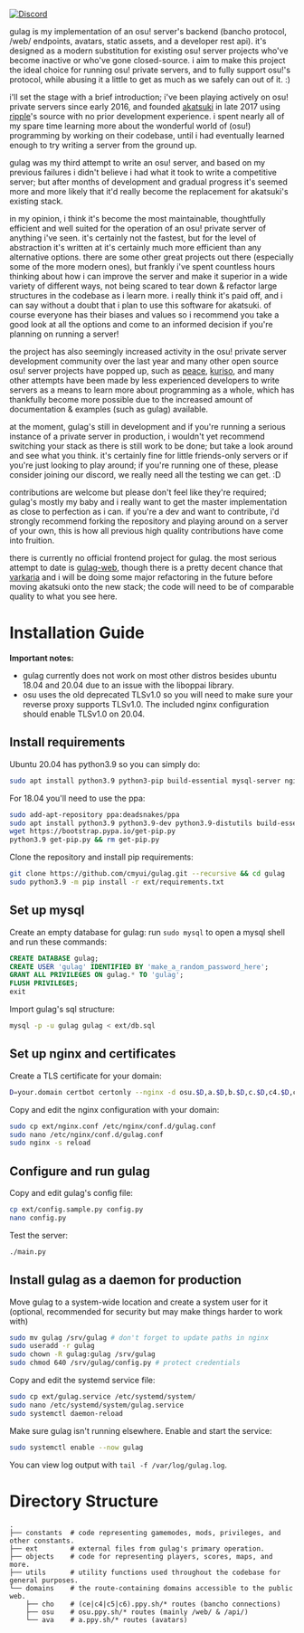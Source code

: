 [![Discord](https://discordapp.com/api/guilds/748687781605408908/widget.png?style=shield)](https://discord.gg/ShEQgUx)

gulag is my implementation of an osu! server's backend (bancho protocol, /web/
endpoints, avatars, static assets, and a developer rest api). it's designed as
a modern substitution for existing osu! server projects who've become inactive
or who've gone closed-source. i aim to make this project the ideal choice for
running osu! private servers, and to fully support osu!'s protocol, while
abusing it a little to get as much as we safely can out of it. :)

i'll set the stage with a brief introduction; i've been playing actively on osu!
private servers since early 2016, and founded [akatsuki](https://akatsuki.pw) in
late 2017 using [ripple](https://github.com/osuripple)'s source with no prior
development experience. i spent nearly all of my spare time learning more about
the wonderful world of (osu!) programming by working on their codebase, until
i had eventually learned enough to try writing a server from the ground up.

gulag was my third attempt to write an osu! server, and based on my previous
failures i didn't believe i had what it took to write a competitive server; but
after months of development and gradual progress it's seemed more and more
likely that it'd really become the replacement for akatsuki's existing stack.

in my opinion, i think it's become the most maintainable, thoughtfully efficient
and well suited for the operation of an osu! private server of anything i've seen.
it's certainly not the fastest, but for the level of abstraction it's written at
it's certainly much more efficient than any alternative options. there are some
other great projects out there (especially some of the more modern ones), but
frankly i've spent countless hours thinking about how i can improve the server
and make it superior in a wide variety of different ways, not being scared to
tear down & refactor large structures in the codebase as i learn more.
i really think it's paid off, and i can say without a doubt that i plan to
use this software for akatsuki. of course everyone has their biases and values
so i recommend you take a good look at all the options and come to an informed
decision if you're planning on running a server!

the project has also seemingly increased activity in the osu! private server
development community over the last year and many other open source osu! server
projects have popped up, such as [peace](https://github.com/Pure-Peace/Peace),
[kuriso](https://github.com/osukurikku/kuriso), and many other attempts have
been made by less experienced developers to write servers as a means to learn
more about programming as a whole, which has thankfully become more possible
due to the increased amount of documentation & examples (such as gulag) available.

at the moment, gulag's still in development and if you're running a serious
instance of a private server in production, i wouldn't yet recommend switching
your stack as there is still work to be done; but take a look around and see
what you think. it's certainly fine for little friends-only servers or if
you're just looking to play around; if you're running one of these, please
consider joining our discord, we really need all the testing we can get. :D

contributions are welcome but please don't feel like they're required; gulag's
mostly my baby and i really want to get the master implementation as close to
perfection as i can. if you're a dev and want to contribute, i'd strongly
recommend forking the repository and playing around on a server of your own,
this is how all previous high quality contributions have come into fruition.

there is currently no official frontend project for gulag. the most serious
attempt to date is [gulag-web](https://github.com/Varkaria/gulag-web), though
there is a pretty decent chance that [varkaria](https://github.com/Varkaria) and
i will be doing some major refactoring in the future before moving akatsuki onto
the new stack; the code will need to be of comparable quality to what you see here.


# Installation Guide

**Important notes:**
- gulag currently does not work on most other distros besides ubuntu 18.04 and 20.04 due to an issue with the liboppai library.
- osu uses the old deprecated TLSv1.0 so you will need to make sure your reverse proxy supports TLSv1.0. The included nginx configuration should enable TLSv1.0 on 20.04.

## Install requirements
Ubuntu 20.04 has python3.9 so you can simply do:
```sh
sudo apt install python3.9 python3-pip build-essential mysql-server nginx python3-certbot python3-certbot-nginx
```
For 18.04 you'll need to use the ppa:
```sh
sudo add-apt-repository ppa:deadsnakes/ppa
sudo apt install python3.9 python3.9-dev python3.9-distutils build-essential mysql-server nginx python3-certbot python3-certbot-nginx
wget https://bootstrap.pypa.io/get-pip.py
python3.9 get-pip.py && rm get-pip.py
```
Clone the repository and install pip requirements:
```sh
git clone https://github.com/cmyui/gulag.git --recursive && cd gulag
sudo python3.9 -m pip install -r ext/requirements.txt
```

## Set up mysql
Create an empty database for gulag: run `sudo mysql` to open a mysql shell and run these commands:
```sql
CREATE DATABASE gulag;
CREATE USER 'gulag' IDENTIFIED BY 'make_a_random_password_here';
GRANT ALL PRIVILEGES ON gulag.* TO 'gulag';
FLUSH PRIVILEGES;
exit
```
Import gulag's sql structure:
```sh
mysql -p -u gulag gulag < ext/db.sql
```

## Set up nginx and certificates
Create a TLS certificate for your domain:
```sh
D=your.domain certbot certonly --nginx -d osu.$D,a.$D,b.$D,c.$D,c4.$D,c5.$D,c6.$D,ce.$D,assets.$D
```
Copy and edit the nginx configuration with your domain:
```sh
sudo cp ext/nginx.conf /etc/nginx/conf.d/gulag.conf
sudo nano /etc/nginx/conf.d/gulag.conf
sudo nginx -s reload
```

## Configure and run gulag
Copy and edit gulag's config file:
```sh
cp ext/config.sample.py config.py
nano config.py
```
Test the server:
```sh
./main.py
```

## Install gulag as a daemon for production
Move gulag to a system-wide location and create a system user for it (optional, recommended for security but may make things harder to work with)
```sh
sudo mv gulag /srv/gulag # don't forget to update paths in nginx
sudo useradd -r gulag
sudo chown -R gulag:gulag /srv/gulag
sudo chmod 640 /srv/gulag/config.py # protect credentials
```
Copy and edit the systemd service file:
```sh
sudo cp ext/gulag.service /etc/systemd/system/
sudo nano /etc/systemd/system/gulag.service
sudo systemctl daemon-reload
```
Make sure gulag isn't running elsewhere. Enable and start the service:
```sh
sudo systemctl enable --now gulag
```
You can view log output with `tail -f /var/log/gulag.log`.


# Directory Structure

    .
    ├── constants  # code representing gamemodes, mods, privileges, and other constants.
    ├── ext        # external files from gulag's primary operation.
    ├── objects    # code for representing players, scores, maps, and more.
    ├── utils      # utility functions used throughout the codebase for general purposes.
    └── domains    # the route-containing domains accessible to the public web.
        ├── cho    # (ce|c4|c5|c6).ppy.sh/* routes (bancho connections)
        ├── osu    # osu.ppy.sh/* routes (mainly /web/ & /api/)
        └── ava    # a.ppy.sh/* routes (avatars)
